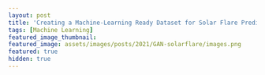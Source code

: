 ```yaml
---
layout: post
title: 'Creating a Machine-Learning Ready Dataset for Solar Flare Prediction using Generative Adversarial Networks (GANs)'
tags: [Machine Learning]
featured_image_thumbnail: 
featured_image: assets/images/posts/2021/GAN-solarflare/images.png
featured: true
hidden: true
---
```

